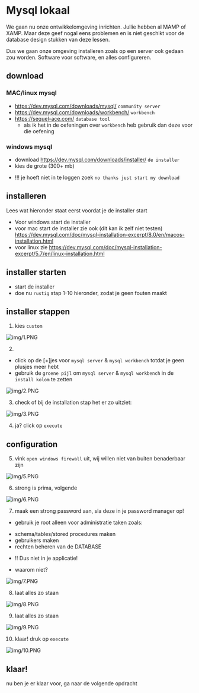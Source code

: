 # Mysql lokaal

We gaan nu onze ontwikkelomgeving inrichten. Jullie hebben al MAMP of XAMP.
Maar deze geef nogal eens problemen en is niet geschikt voor de database design stukken van deze lessen.

Dus we gaan onze omgeving installeren zoals op een server ook gedaan zou worden.
Software voor software, en alles configureren.


## download

### MAC/linux mysql
- https://dev.mysql.com/downloads/mysql/ `community server`
- https://dev.mysql.com/downloads/workbench/ `workbench`
- https://sequel-ace.com/ `database tool`
    - als ik het in de oefeningen over `workbench` heb gebruik dan deze voor die oefening


### windows mysql
- download https://dev.mysql.com/downloads/installer/ `de installer`
- kies de grote (300+ mb)
* !!! je hoeft niet in te loggen zoek `no thanks just start my download`

## installeren

Lees wat hieronder staat eerst voordat je de installer start

* Voor windows start de installer 
* voor mac start de installer zie ook (dit kan ik zelf niet testen)
https://dev.mysql.com/doc/mysql-installation-excerpt/8.0/en/macos-installation.html
* voor linux zie
https://dev.mysql.com/doc/mysql-installation-excerpt/5.7/en/linux-installation.html


## installer starten

- start de installer
- doe nu `rustig` stap 1-10 hieronder, zodat je geen fouten maakt

## installer stappen

1) kies `custom`

![img/1.PNG](img/1.PNG)

2)
- click op de [+]jes voor `mysql server` & `mysql workbench` totdat je geen plusjes meer hebt
- gebruik de `groene pijl` om `mysql server` & `mysql workbench` in de `install kolom` te zetten

![img/2.PNG](img/2.PNG)

3) check of bij de installation stap het er zo uitziet:

![img/3.PNG](img/3.PNG)

4) ja? click op `execute`

## configuration

5) vink `open windows firewall` uit, wij willen niet van buiten benaderbaar zijn

![img/5.PNG](img/5.PNG)

6) strong is prima, volgende

![img/6.PNG](img/6.PNG)

7) maak een strong password aan, sla deze in je password manager op!

* gebruik je root alleen voor administratie taken zoals:
- schema/tables/stored procedures maken
- gebruikers maken
- rechten beheren van de DATABASE
* !! Dus niet in je applicatie!
- waarom niet?

![img/7.PNG](img/7.PNG)

8) laat alles zo staan

![img/8.PNG](img/8.PNG)

9) laat alles zo staan

![img/9.PNG](img/9.PNG)

10) klaar! druk op `execute`

![img/10.PNG](img/10.PNG)


## klaar!

nu ben je er klaar voor, ga naar de volgende opdracht
